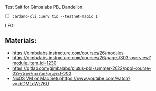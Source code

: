Test Suit for Gimbalabs PBL Dandelion.

- [ ] `cardano-cli query tip --testnet-magic 1`


LFG!


##  Materials: 
* https://gimbalabs.instructure.com/courses/26/modules
* https://gimbalabs.instructure.com/courses/26/pages/303-overview?module_item_id=1230
* https://gitlab.com/gimbalabs/plutus-pbl-summer-2022/ppbl-course-02/-/tree/master/project-303
* [NixOS VM on Mac Setup](url)https://www.youtube.com/watch?v=ubDMLoWz76U
